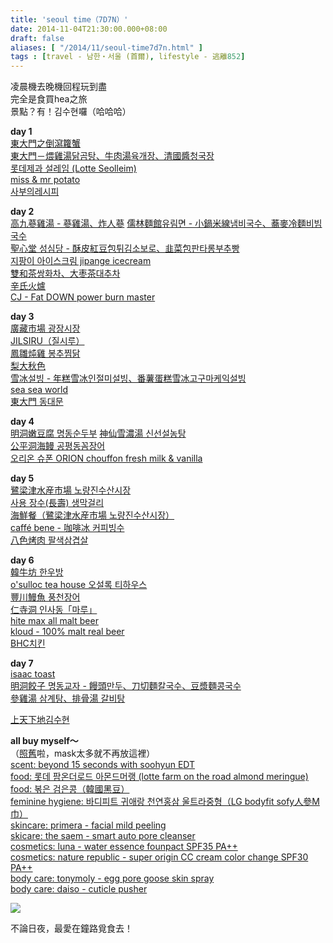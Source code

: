 ```yaml
---
title: 'seoul time（7D7N）'
date: 2014-11-04T21:30:00.000+08:00
draft: false
aliases: [ "/2014/11/seoul-time7d7n.html" ]
tags : [travel - 남한・서울 (首爾), lifestyle - 逃離852]
---
```


凌晨機去晚機回程玩到盡  
完全是食買hea之旅  
景點？有！김수현囉（哈哈哈）  
  
**day 1**  
[東大門之倒瀉籮蟹](http://www.hidie.net/2014/10/seoul-time-day1.html)  
[東大門－煨雞湯닭곰탕、牛肉湯육개장、清國醬청국장](http://www.hidie.net/2014/10/seoul-time-day1_19.html)  
[롯데제과 설레임 (Lotte Seolleim)](http://www.hidie.net/2014/10/seoul-time-day1-lotte-seolleim.html)  
[miss & mr potato](http://www.hidie.net/2014/10/seoul-time-day1miss-mr-potato.html)  
[사부의레시피](http://www.hidie.net/2014/10/seoul-time-day1_20.html)  
  
**day 2**  
[高九蔘雞湯 - 蔘雞湯、炸人蔘](http://www.hidie.net/2014/10/seoul-time-day2.html)
[儒林麵館유림면 - 小鍋米線냄비국수、蕎麥冷麵비빔국수](http://www.hidie.net/2014/10/seoul-time-day2_21.html)  
[聖心堂 성심당 - 酥皮紅豆包튀김소보로、韭菜包판타롱부추빵](http://www.hidie.net/2014/10/seoul-time-day2_22.html)  
[지팡이 아이스크림 jipange icecream](http://www.hidie.net/2014/10/seoul-time-day2-jipange-icecream.html)  
[雙和茶쌍화차、大枣茶대추차](http://www.hidie.net/2014/10/seoul-time-day2_1.html)  
[辛氏火爐](http://www.hidie.net/2014/10/seoul-time-day2_23.html)  
[CJ - Fat DOWN power burn master](http://www.hidie.net/2014/10/seoul-time-day2cj-fat-down-power-burn.html)  
  
**day 3**  
[廣藏市場 광장시장](http://www.hidie.net/2014/10/seoul-time-day3_24.html)  
[JILSIRU（질시루）](http://www.hidie.net/2014/10/seoul-time-day3jilsiru.html)  
[鳳雛炖雞 봉추찜닭](http://www.hidie.net/2014/10/seoul-time-day3.html)  
[梨大秋色](http://www.hidie.net/2014/10/seoul-time-day3_25.html)  
[雪冰설빙 - 年糕雪冰인절미설빙、番薯蛋糕雪冰고구마케익설빙](http://www.hidie.net/2014/10/seoul-time-day3_1.html)  
[sea sea world](http://www.hidie.net/2014/10/seoul-time-day3sea-sea-world.html)  
[東大門 동대문](http://www.hidie.net/2014/10/seoul-time-day3_26.html)  
  
**day 4**  
[明洞嫩豆腐 명동순두부](http://www.hidie.net/2014/10/seoul-time-day4.html)
[神仙雪濃湯 신선설농탕](http://www.hidie.net/2014/10/seoul-time-day4_27.html)  
[公平洞海鳗 공평동꼼장어](http://www.hidie.net/2014/10/seoul-time-day4_28.html)  
[오리온 슈폰 ORION chouffon fresh milk & vanilla](http://www.hidie.net/2014/10/seoul-time-day4-orion-chouffon-fresh.html)  
  
**day 5**  
[鷺梁津水産市場 노량진수산시장](http://www.hidie.net/2014/10/seoul-time-day5.html)  
[사용 장수(長壽) 생막걸리](http://www.hidie.net/2014/10/seoul-time-day5_29.html)  
[海鮮餐（鷺梁津水産市場 노량진수산시장）](http://www.hidie.net/2014/10/seoul-time-day5_3.html)  
[caffé bene - 咖啡冰 커피빙수](http://www.hidie.net/2014/10/seoul-time-day5caffe-bene.html)  
[八色烤肉 팔색삼겹살](http://www.hidie.net/2014/10/seoul-time-day5_30.html)  
  
**day 6**  
[韓牛坊 한우방](http://www.hidie.net/2014/10/seoul-time-day6.html)  
[o'sulloc tea house 오설록 티하우스](http://www.hidie.net/2014/10/seoul-time-day6osulloc-tea-house.html)  
[豐川鰻魚 풍천장어](http://www.hidie.net/2014/11/seoul-time-day6.html)  
[仁寺洞 인사동「마루」](http://www.hidie.net/2014/11/seoul-time-day6_1.html)  
[hite max all malt beer](http://www.hidie.net/2014/11/seoul-time-day6hite-max-all-malt-beer.html)  
[kloud - 100% malt real beer](http://www.hidie.net/2014/11/seoul-time-day6kloud-100-malt-real-beer.html)  
[BHC치킨](http://www.hidie.net/2014/11/seoul-time-day6bhc.html)  
  
**day 7**  
[isaac toast](http://www.hidie.net/2014/11/seoul-time-day7-isaac-toast.html)  
[明洞餃子 명동교자 - 饅頭만두、刀切麵칼국수、豆漿麵콩국수](http://www.hidie.net/2014/11/seoul-time-day7.html)  
[參雞湯 삼계탕、排骨湯 갈비탕](http://www.hidie.net/2014/11/seoul-time-day7_4.html)  
  
[上天下地김수현](http://www.hidie.net/2014/11/seoul-time.html)  
  
**all buy myself～**  
（[照舊](http://www.hidie.net/2014/01/8d7n.html)啦，mask太多就不再放這裡）  
[scent: beyond 15 seconds with soohyun EDT](http://www.hidie.net/2014/10/seoul-time-beyond-15-seconds-with.html)  
[food: 롯데 팜온더로드 아몬드머랭 (lotte farm on the road almond meringue)](http://www.hidie.net/2014/11/lotte-farm-on-road-almond-meringue.html)    
[food: 볶은 검은콩（韓國黑豆）](http://www.hidie.net/2014/11/blog-post_9.html)  
[feminine hygiene: 바디피트 귀애랑 천연홍삼 울트라중형（LG bodyfit sofy人參M巾）](http://www.hidie.net/2014/11/lg-bodyfit-sofym.html)  
[skincare: primera - facial mild peeling](http://www.hidie.net/2014/11/peeling-primera-facial-mild-peeling.html)  
[skicare: the saem - smart auto pore cleanser](http://www.hidie.net/2014/11/tools-saem-smart-auto-pore-cleanser.html)  
[cosmetics: luna - water essence founpact SPF35 PA++](http://www.hidie.net/2014/11/foundation-luna-water-essence-founpact.html)  
[cosmetics: nature republic - super origin CC cream color change SPF30 PA++](http://www.hidie.net/2014/11/corrector-nature-republic-super-origin.html)  
[body care: tonymoly - egg pore goose skin spray](http://www.hidie.net/2014/11/body-tonymoly-egg-pore-goose-skin-spray.html)  
[body care: daiso - cuticle pusher](http://www.hidie.net/2014/11/nail-daiso-cuticle-pusher.html)  
  

![](/images/seoul7d7n.jpg)

不論日夜，最愛在鐘路覓食去！
